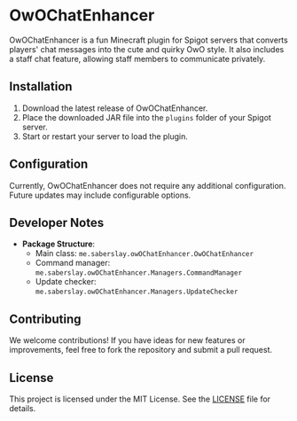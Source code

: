 # OwOChatEnhancer

OwOChatEnhancer is a fun Minecraft plugin for Spigot servers that converts players' chat messages into the cute and quirky OwO
style. It also includes a staff chat feature, allowing staff members to communicate privately.

## Installation

1. Download the latest release of OwOChatEnhancer.
2. Place the downloaded JAR file into the `plugins` folder of your Spigot server.
3. Start or restart your server to load the plugin.

## Configuration

Currently, OwOChatEnhancer does not require any additional configuration. Future updates may include configurable options.

## Developer Notes

- **Package Structure**:
  - Main class: `me.saberslay.owOChatEnhancer.OwOChatEnhancer`
  - Command manager: `me.saberslay.owOChatEnhancer.Managers.CommandManager`
  - Update checker: `me.saberslay.owOChatEnhancer.Managers.UpdateChecker`

## Contributing

We welcome contributions! If you have ideas for new features or improvements, feel free to fork the repository and submit a pull request.

## License

This project is licensed under the MIT License. See the [LICENSE](LICENSE) file for details.

